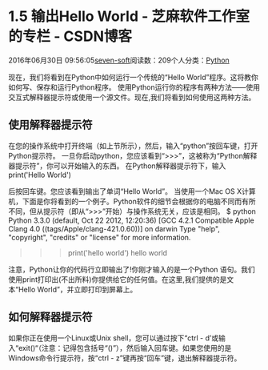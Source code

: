 
# 1.5 输出Hello World -  芝麻软件工作室的专栏 - CSDN博客


2016年06月30日 09:56:05[seven-soft](https://me.csdn.net/softn)阅读数：209个人分类：[Python																](https://blog.csdn.net/softn/article/category/6290759)



现在，我们将看到在Python中如何运行一个传统的“Hello World”程序。这将教你如何写、保存和运行Python程序。
使用Python运行你的程序有两种方法——使用交互式解释器提示符或使用一个源文件。现在,我们将看到如何使用这两种方法。
## 使用解释器提示符
在您的操作系统中打开终端（如上节所示），然后，输入“python”按回车键，打开Python提示符。
一旦你启动python，您应该看到“>>>”，这被称为“Python解释器提示符”，你可以开始输入的东西。
在Python解释器提示符下，输入print('Hello World')

后按回车键。您应该看到输出了单词“Hello World”。
当使用一个Mac OS X计算机，下面是你将看到的一个例子。Python软件的细节会根据你的电脑不同而有所不同，但从提示符（即从“>>>”开始）与操作系统无关，应该是相同。
$ python
Python 3.3.0 (default, Oct 22 2012, 12:20:36)
[GCC 4.2.1 Compatible Apple Clang 4.0 ((tags/Apple/clang-421.0.60))] on darwin
Type "help", "copyright", "credits" or "license" for more information.
>>> print('hello world')
hello world
>>>
注意，Python让你的代码行立即输出了!你刚才输入的是一个Python 语句。我们使用print打印出(不出所料)你提供给它的任何值。在这里,我们提供的是文本“Hello World”，并立即打印到屏幕上。
## 如何解释器提示符
如果你正在使用一个Linux或Unix shell，您可以通过按下“ctrl - d’或输入“exit()“（注意：记得包含括号“()”），然后输入回车键。如果您使用的是Windows命令行提示符，按“ctrl - z”键再按“回车”键，退出解释器提示符。

